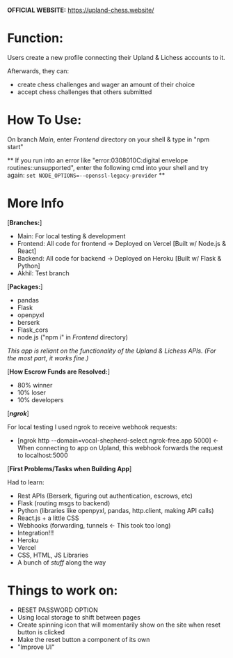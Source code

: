**OFFICIAL WEBSITE:**
https://upland-chess.website/

# Function:
Users create a new profile connecting their Upland & Lichess accounts to it.

Afterwards, they can: 
 - create chess challenges and wager an amount of their choice
 - accept chess challenges that others submitted

# How To Use:
On branch *Main*, enter *Frontend* directory on your shell & type in "npm start"

** If you run into an error like "error:0308010C:digital envelope routines::unsupported", enter the following cmd into your shell and try again: `set NODE_OPTIONS=--openssl-legacy-provider` **

# More Info
[**Branches:**]
 - Main: For local testing & development
 - Frontend: All code for frontend -> Deployed on Vercel   [Built w/ Node.js & React]
 - Backend: All code for backend -> Deployed on Heroku     [Built w/ Flask & Python]
 - Akhil: Test branch

[**Packages:**]
 - pandas
 - Flask
 - openpyxl
 - berserk
 - Flask_cors
 - node.js ("npm i" in *Frontend* directory)


*This app is reliant on the functionality of the Upland & Lichess APIs. (For the most part, it works fine.)*


[**How Escrow Funds are Resolved:**]
 - 80% winner
 - 10% loser
 - 10% developers


[***ngrok***]

For local testing I used ngrok to receive webhook requests: 
- [ngrok http --domain=vocal-shepherd-select.ngrok-free.app 5000]     <- When connecting to app on Upland, this webhook forwards the request to localhost:5000


[**First Problems/Tasks when Building App**]

Had to learn:
 - Rest APIs (Berserk, figuring out authentication, escrows, etc)
 - Flask (routing msgs to backend)
 - Python (libraries like openpyxl, pandas, http.client, making API calls)
 - React.js + a little CSS
 - Webhooks (forwarding, tunnels  <- This took too long)
 - Integration!!!
 - Heroku
 - Vercel
 - CSS, HTML, JS Libraries
 - A bunch of _stuff_ along the way


# Things to work on:
- RESET PASSWORD OPTION
- Using local storage to shift between pages
- Create spinning icon that will momentarily show on the site when reset button is clicked
- Make the reset button a component of its own
- "Improve UI"
